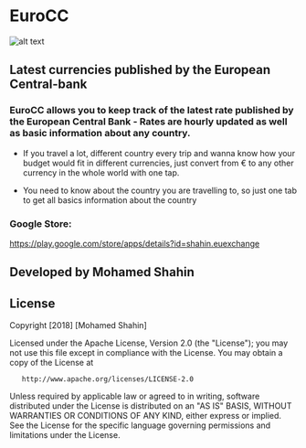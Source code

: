 # EuroCC

![alt text](https://i.imgur.com/5NnpLr5.png?1)

## Latest currencies published by the European Central-bank

### EuroCC allows you to keep track of the latest rate published by the European Central Bank - Rates are hourly updated as well as basic information about any country.

* If you travel a lot, different country every trip and wanna know how your budget would fit in different currencies, just convert from € to any other currency in the whole world with one tap. 

* You need to know about the country you are travelling to, so just one tab to get all basics information about the country

### Google Store: 
https://play.google.com/store/apps/details?id=shahin.euexchange

## Developed by Mohamed Shahin

## License

   Copyright [2018] [Mohamed Shahin]

   Licensed under the Apache License, Version 2.0 (the "License");
   you may not use this file except in compliance with the License.
   You may obtain a copy of the License at

       http://www.apache.org/licenses/LICENSE-2.0

   Unless required by applicable law or agreed to in writing, software
   distributed under the License is distributed on an "AS IS" BASIS,
   WITHOUT WARRANTIES OR CONDITIONS OF ANY KIND, either express or implied.
   See the License for the specific language governing permissions and
   limitations under the License.
